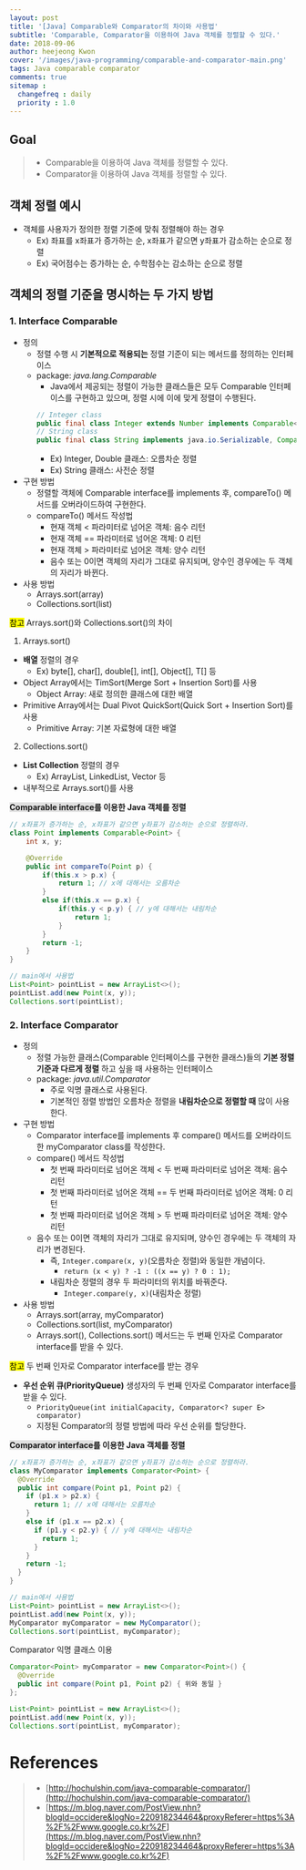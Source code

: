 ```yaml
---
layout: post
title: '[Java] Comparable와 Comparator의 차이와 사용법'
subtitle: 'Comparable, Comparator을 이용하여 Java 객체를 정렬할 수 있다.'
date: 2018-09-06
author: heejeong Kwon
cover: '/images/java-programming/comparable-and-comparator-main.png'
tags: Java comparable comparator
comments: true
sitemap :
  changefreq : daily
  priority : 1.0
---
```



## Goal
> - Comparable을 이용하여 Java 객체를 정렬할 수 있다.
> - Comparator을 이용하여 Java 객체를 정렬할 수 있다.

## 객체 정렬 예시
* 객체를 사용자가 정의한 정렬 기준에 맞춰 정렬해야 하는 경우
  * Ex) 좌표를 x좌표가 증가하는 순, x좌표가 같으면 y좌표가 감소하는 순으로 정렬
  * Ex) 국어점수는 증가하는 순, 수학점수는 감소하는 순으로 정렬

## 객체의 정렬 기준을 명시하는 두 가지 방법
### 1. Interface Comparable<T>
* 정의
  * 정렬 수행 시 **기본적으로 적용되는** 정렬 기준이 되는 메서드를 정의하는 인터페이스
  * package: *java.lang.Comparable*
    * Java에서 제공되는 정렬이 가능한 클래스들은 모두 Comparable 인터페이스를 구현하고 있으며, 정렬 시에 이에 맞게 정렬이 수행된다.
    ~~~java
    // Integer class
    public final class Integer extends Number implements Comparable<Integer> { ... }
    // String class
    public final class String implements java.io.Serializable, Comparable<String>, CharSequence { ... }
    ~~~
    * Ex) Integer, Double 클래스: 오름차순 정렬
    * Ex) String 클래스: 사전순 정렬
* 구현 방법
  * 정렬할 객체에 Comparable interface를 implements 후, compareTo() 메서드를 오버라이드하여 구현한다.
  * compareTo() 메서드 작성법
    * 현재 객체 < 파라미터로 넘어온 객체: 음수 리턴
    * 현재 객체 == 파라미터로 넘어온 객체: 0 리턴
    * 현재 객체 > 파라미터로 넘어온 객체: 양수 리턴
    * 음수 또는 0이면 객체의 자리가 그대로 유지되며, 양수인 경우에는 두 객체의 자리가 바뀐다.
* 사용 방법
  * Arrays.sort(array)
  * Collections.sort(list)

<mark>참고</mark> Arrays.sort()와 Collections.sort()의 차이
1. Arrays.sort()
  * **배열** 정렬의 경우
    * Ex) byte[], char[], double[], int[], Object[], T[] 등
  * Object Array에서는 TimSort(Merge Sort + Insertion Sort)를 사용
    * Object Array: 새로 정의한 클래스에 대한 배열
  * Primitive Array에서는 Dual Pivot QuickSort(Quick Sort + Insertion Sort)를 사용
    * Primitive Array: 기본 자료형에 대한 배열
2. Collections.sort()
  * **List Collection** 정렬의 경우
    * Ex) ArrayList, LinkedList, Vector 등
  * 내부적으로 Arrays.sort()를 사용

**<span style="background-color: #e1e1e1">Comparable interface</span>를 이용한 Java 객체를 정렬**
~~~java
// x좌표가 증가하는 순, x좌표가 같으면 y좌표가 감소하는 순으로 정렬하라.
class Point implements Comparable<Point> {
    int x, y;

    @Override
    public int compareTo(Point p) {
        if(this.x > p.x) {
            return 1; // x에 대해서는 오름차순
        }
        else if(this.x == p.x) {
            if(this.y < p.y) { // y에 대해서는 내림차순
                return 1;
            }
        }
        return -1;
    }
}

// main에서 사용법
List<Point> pointList = new ArrayList<>();
pointList.add(new Point(x, y));
Collections.sort(pointList);
~~~

### 2. Interface Comparator<T>
* 정의
  * 정렬 가능한 클래스(Comparable 인터페이스를 구현한 클래스)들의 **기본 정렬 기준과 다르게 정렬** 하고 싶을 때 사용하는 인터페이스
  * package: *java.util.Comparator*
    * 주로 익명 클래스로 사용된다.
    * 기본적인 정렬 방법인 오름차순 정렬을 **내림차순으로 정렬할 때** 많이 사용한다.
* 구현 방법
  * Comparator interface를 implements 후 compare() 메서드를 오버라이드한 myComparator class를 작성한다.
  * compare() 메서드 작성법
    * 첫 번째 파라미터로 넘어온 객체 < 두 번째 파라미터로 넘어온 객체: 음수 리턴
    * 첫 번째 파라미터로 넘어온 객체 == 두 번째 파라미터로 넘어온 객체: 0 리턴
    * 첫 번째 파라미터로 넘어온 객체 > 두 번째 파라미터로 넘어온 객체: 양수 리턴
  * 음수 또는 0이면 객체의 자리가 그대로 유지되며, 양수인 경우에는 두 객체의 자리가 변경된다.
    * 즉, `Integer.compare(x, y)`(오름차순 정렬)와 동일한 개념이다.
      * `return (x < y) ? -1 : ((x == y) ? 0 : 1);`
    * 내림차순 정렬의 경우 두 파라미터의 위치를 바꿔준다.
      * `Integer.compare(y, x)`(내림차순 정렬)
* 사용 방법
  * Arrays.sort(array, myComparator)
  * Collections.sort(list, myComparator)
  * Arrays.sort(), Collections.sort() 메서드는 두 번째 인자로 Comparator interface를 받을 수 있다.

<mark>참고</mark>  두 번째 인자로 Comparator interface를 받는 경우
* **우선 순위 큐(PriorityQueue)** 생성자의 두 번째 인자로 Comparator interface를 받을 수 있다.
  * `PriorityQueue(int initialCapacity, Comparator<? super E> comparator)`
  * 지정된 Comparator의 정렬 방법에 따라 우선 순위를 할당한다.

**<span style="background-color: #e1e1e1">Comparator interface</span>를 이용한 Java 객체를 정렬**
~~~java
// x좌표가 증가하는 순, x좌표가 같으면 y좌표가 감소하는 순으로 정렬하라.
class MyComparator implements Comparator<Point> {
  @Override
  public int compare(Point p1, Point p2) {
    if (p1.x > p2.x) {
      return 1; // x에 대해서는 오름차순
    }
    else if (p1.x == p2.x) {
      if (p1.y < p2.y) { // y에 대해서는 내림차순
        return 1;
      }
    }
    return -1;
  }
}

// main에서 사용법
List<Point> pointList = new ArrayList<>();
pointList.add(new Point(x, y));
MyComparator myComparator = new MyComparator();
Collections.sort(pointList, myComparator);
~~~

Comparator 익명 클래스 이용
~~~java
Comparator<Point> myComparator = new Comparator<Point>() {
  @Override
  public int compare(Point p1, Point p2) { 위와 동일 }
};

List<Point> pointList = new ArrayList<>();
pointList.add(new Point(x, y));
Collections.sort(pointList, myComparator);
~~~

<!-- # 관련된 Post
* Eclipse에서 Spring MVC 프로젝트 생성하기에 대해 알고 싶으시면 [Eclipse에서 Spring MVC 프로젝트 생성하기](https://gmlwjd9405.github.io/2018/05/07/spring-project-eclipse-setting.html)를 참고하시기 바랍니다. -->


# References
> - [http://hochulshin.com/java-comparable-comparator/](http://hochulshin.com/java-comparable-comparator/)
> - [https://m.blog.naver.com/PostView.nhn?blogId=occidere&logNo=220918234464&proxyReferer=https%3A%2F%2Fwww.google.co.kr%2F](https://m.blog.naver.com/PostView.nhn?blogId=occidere&logNo=220918234464&proxyReferer=https%3A%2F%2Fwww.google.co.kr%2F)
